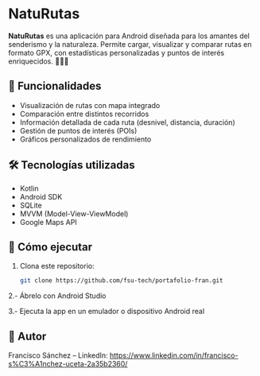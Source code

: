 # NatuRutas

**NatuRutas** es una aplicación para Android diseñada para los amantes del senderismo y la naturaleza. Permite cargar, visualizar y comparar rutas en formato GPX, con estadísticas personalizadas y puntos de interés enriquecidos. 🌿🚶‍♀️

## 🚀 Funcionalidades
- Visualización de rutas con mapa integrado
- Comparación entre distintos recorridos
- Información detallada de cada ruta (desnivel, distancia, duración)
- Gestión de puntos de interés (POIs)
- Gráficos personalizados de rendimiento

## 🛠️ Tecnologías utilizadas
- Kotlin
- Android SDK
- SQLite
- MVVM (Model-View-ViewModel)
- Google Maps API

## 📱 Cómo ejecutar
1. Clona este repositorio:
   ```bash
   git clone https://github.com/fsu-tech/portafolio-fran.git
2.- Ábrelo con Android Studio

3.- Ejecuta la app en un emulador o dispositivo Android real

## 👤 Autor
Francisco Sánchez – LinkedIn: https://www.linkedin.com/in/francisco-s%C3%A1nchez-uceta-2a35b2360/







